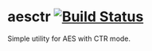 # aesctr [![Build Status](https://travis-ci.org/rayark/aesctr.svg?branch=master)](https://travis-ci.org/rayark/aesctr)

Simple utility for AES with CTR mode.
